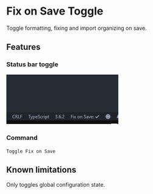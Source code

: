 # Fix on Save Toggle

Toggle formatting, fixing and import organizing on save.

## Features

### Status bar toggle

![Status bar](img/statusBar.png)

### Command

`Toggle Fix on Save`

## Known limitations

Only toggles global configuration state.